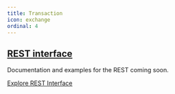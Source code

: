 ```yaml
---
title: Transaction
icon: exchange
ordinal: 4
---
```


## [REST interface](https://rest.bitcoin.com)

Documentation and examples for the REST coming soon.

[Explore REST Interface](https://rest.bitcoin.com)

